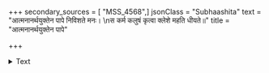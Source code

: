 +++
secondary_sources = [ "MSS_4568",]
jsonClass = "Subhaashita"
text = "आत्मनानर्थयुक्तेन पापे निविशते मनः।  \nस कर्म कलुषं कृत्वा क्लेशे महति धीयते॥"
title = "आत्मनानर्थयुक्तेन पापे"

+++

<details><summary>Text</summary>

आत्मनानर्थयुक्तेन पापे निविशते मनः।  
स कर्म कलुषं कृत्वा क्लेशे महति धीयते॥
</details>
